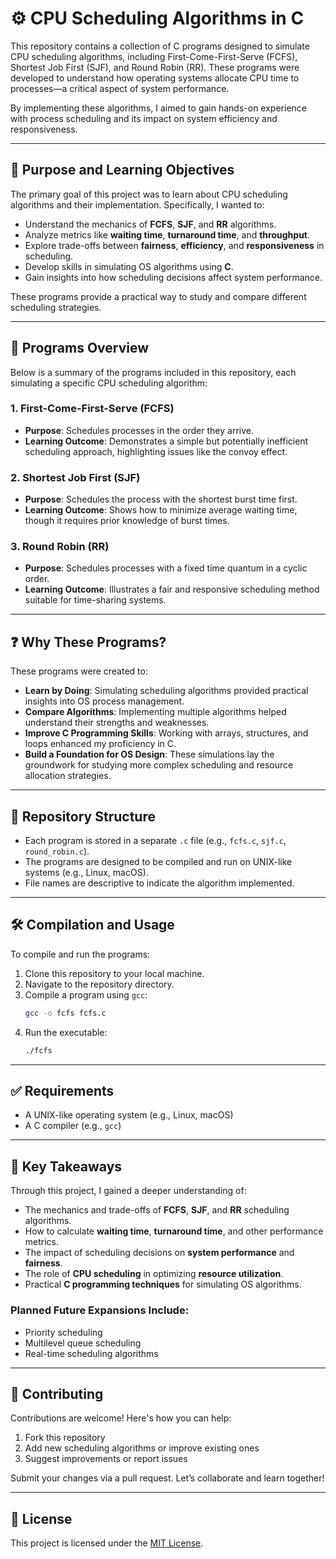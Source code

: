 # ⚙️ CPU Scheduling Algorithms in C

This repository contains a collection of C programs designed to simulate CPU scheduling algorithms, including First-Come-First-Serve (FCFS), Shortest Job First (SJF), and Round Robin (RR). These programs were developed to understand how operating systems allocate CPU time to processes—a critical aspect of system performance.

By implementing these algorithms, I aimed to gain hands-on experience with process scheduling and its impact on system efficiency and responsiveness.

---

## 🎯 Purpose and Learning Objectives

The primary goal of this project was to learn about CPU scheduling algorithms and their implementation. Specifically, I wanted to:

- Understand the mechanics of **FCFS**, **SJF**, and **RR** algorithms.
- Analyze metrics like **waiting time**, **turnaround time**, and **throughput**.
- Explore trade-offs between **fairness**, **efficiency**, and **responsiveness** in scheduling.
- Develop skills in simulating OS algorithms using **C**.
- Gain insights into how scheduling decisions affect system performance.

These programs provide a practical way to study and compare different scheduling strategies.

---

## 📂 Programs Overview

Below is a summary of the programs included in this repository, each simulating a specific CPU scheduling algorithm:

### 1. First-Come-First-Serve (FCFS)

- **Purpose**: Schedules processes in the order they arrive.  
- **Learning Outcome**: Demonstrates a simple but potentially inefficient scheduling approach, highlighting issues like the convoy effect.

### 2. Shortest Job First (SJF)

- **Purpose**: Schedules the process with the shortest burst time first.  
- **Learning Outcome**: Shows how to minimize average waiting time, though it requires prior knowledge of burst times.

### 3. Round Robin (RR)

- **Purpose**: Schedules processes with a fixed time quantum in a cyclic order.  
- **Learning Outcome**: Illustrates a fair and responsive scheduling method suitable for time-sharing systems.

---

## ❓ Why These Programs?

These programs were created to:

- **Learn by Doing**: Simulating scheduling algorithms provided practical insights into OS process management.
- **Compare Algorithms**: Implementing multiple algorithms helped understand their strengths and weaknesses.
- **Improve C Programming Skills**: Working with arrays, structures, and loops enhanced my proficiency in C.
- **Build a Foundation for OS Design**: These simulations lay the groundwork for studying more complex scheduling and resource allocation strategies.

---

## 📁 Repository Structure

- Each program is stored in a separate `.c` file (e.g., `fcfs.c`, `sjf.c`, `round_robin.c`).
- The programs are designed to be compiled and run on UNIX-like systems (e.g., Linux, macOS).
- File names are descriptive to indicate the algorithm implemented.

---

## 🛠️ Compilation and Usage

To compile and run the programs:

1. Clone this repository to your local machine.
2. Navigate to the repository directory.
3. Compile a program using `gcc`:
   ```bash
   gcc -o fcfs fcfs.c
    ```
4. Run the executable:
    ```bash
    ./fcfs
    ```

---

## ✅ Requirements

- A UNIX-like operating system (e.g., Linux, macOS)
- A C compiler (e.g., `gcc`)

---

## 📌 Key Takeaways

Through this project, I gained a deeper understanding of:

- The mechanics and trade-offs of **FCFS**, **SJF**, and **RR** scheduling algorithms.
- How to calculate **waiting time**, **turnaround time**, and other performance metrics.
- The impact of scheduling decisions on **system performance** and **fairness**.
- The role of **CPU scheduling** in optimizing **resource utilization**.
- Practical **C programming techniques** for simulating OS algorithms.

### Planned Future Expansions Include:

- Priority scheduling  
- Multilevel queue scheduling  
- Real-time scheduling algorithms  

---

## 🤝 Contributing

Contributions are welcome! Here's how you can help:

1. Fork this repository  
2. Add new scheduling algorithms or improve existing ones  
3. Suggest improvements or report issues  

Submit your changes via a pull request. Let’s collaborate and learn together!

---

## 📝 License

This project is licensed under the [MIT License](LICENSE).

